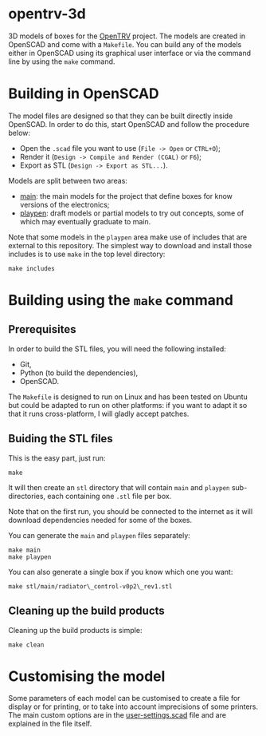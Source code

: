 opentrv-3d
==========

3D models of boxes for the [OpenTRV](http://opentrv.org.uk/) project.
The models are created in OpenSCAD and come with a `Makefile`. You can
build any of the models either in OpenSCAD using its graphical user
interface or via the command line by using the `make` command.

Building in OpenSCAD
====================

The model files are designed so that they can be built directly inside
OpenSCAD. In order to do this, start OpenSCAD and follow the procedure
below:
- Open the `.scad` file you want to use (`File -> Open` or `CTRL+O`);
- Render it (`Design -> Compile and Render (CGAL)` or `F6`);
- Export as STL (`Design -> Export as STL...`).

Models are split between two areas:
- [main](./src/main/README.md): the main models for the project that define
  boxes for know versions of the electronics;
- [playpen](./src/playpen/README.md): draft models or partial models to try
  out concepts, some of which may eventually graduate to main.

Note that some models in the `playpen` area make use of includes that
are external to this repository. The simplest way to download and install
those includes is to use `make` in the top level directory:

    make includes

Building using the `make` command
=================================

Prerequisites
-------------

In order to build the STL files, you will need the following installed:
- Git,
- Python (to build the dependencies),
- OpenSCAD.

The `Makefile` is designed to run on Linux and has been tested on Ubuntu but
could be adapted to run on other platforms: if you want to adapt it so that it
runs cross-platform, I will gladly accept patches.

Buiding the STL files
---------------------

This is the easy part, just run:

    make

It will then create an `stl` directory that will contain `main` and `playpen`
sub-directories, each containing one `.stl` file per box.

Note that on the first run, you should be connected to the internet as it will
download dependencies needed for some of the boxes.

You can generate the `main` and `playpen` files separately:

    make main
    make playpen

You can also generate a single box if you know which one you want:

    make stl/main/radiator\_control-v0p2\_rev1.stl

Cleaning up the build products
------------------------------

Cleaning up the build products is simple:

    make clean

Customising the model
=====================

Some parameters of each model can be customised to create a file for display or
for printing, or to take into account imprecisions of some printers. The main
custom options are in the [user-settings.scad](src/main/user-settings.scad)
file and are explained in the file itself.

